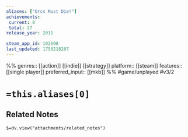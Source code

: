 ```yaml
---
aliases: ["Orcs Must Die!"]
achievements:
 current: 0
 total: 27
release_year: 2011

steam_app_id: 102600
last_updated: 1750218207
---
```

%%
genres:: [[action]] [[indie]] [[strategy]]
platform:: [[steam]]
features:: [[single player]]
preferred_input:: [[mkb]]
%%
#game/unplayed
#v3/2

# `=this.aliases[0]`
## Related Notes
`$=dv.view("attachments/related_notes")`